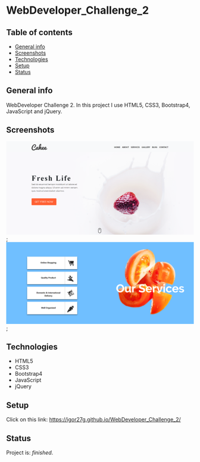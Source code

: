 # WebDeveloper_Challenge_2

## Table of contents
* [General info](#general-info)
* [Screenshots](#screenshots)
* [Technologies](#technologies)
* [Setup](#setup)
* [Status](#status)


## General info
WebDeveloper Challenge 2. In this project I use HTML5, CSS3, Bootstrap4, JavaScript and jQuery.

## Screenshots
![Example screenshoot](img/screenshoots/screenshoot1.png);
![Example screenshoot](img/screenshoots/screenshoot2.png);


## Technologies
* HTML5
* CSS3 
* Bootstrap4
* JavaScript
* jQuery

## Setup
Click on this link: https://igor27g.github.io/WebDeveloper_Challenge_2/

## Status
Project is: _finished_.



